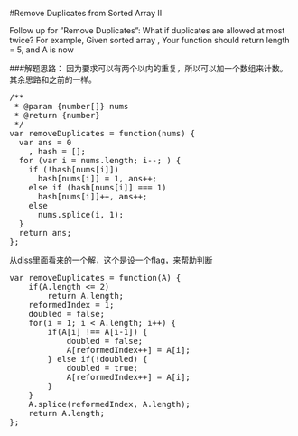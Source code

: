 #Remove Duplicates from Sorted Array II  Follow up for ”Remove Duplicates”: What if duplicates are allowed at most twice? For example, Given sorted array                  ,Your function should return length = 5, and A is now            

###解题思路：
因为要求可以有两个以内的重复，所以可以加一个数组来计数。
其余思路和之前的一样。
<pre>
/**
 * @param {number[]} nums
 * @return {number}
 */
var removeDuplicates = function(nums) {
  var ans = 0
    , hash = [];
  for (var i = nums.length; i--; ) {
    if (!hash[nums[i]])
      hash[nums[i]] = 1, ans++;
    else if (hash[nums[i]] === 1)
      hash[nums[i]]++, ans++;
    else 
      nums.splice(i, 1);
  }
  return ans;
};
</pre>

从diss里面看来的一个解，这个是设一个flag，来帮助判断
<pre>
var removeDuplicates = function(A) {
    if(A.length <= 2)
        return A.length;
    reformedIndex = 1; 
    doubled = false;
    for(i = 1; i < A.length; i++) {
        if(A[i] !== A[i-1]) {
            doubled = false;
            A[reformedIndex++] = A[i];
        } else if(!doubled) {
            doubled = true;
            A[reformedIndex++] = A[i];
        }
    }
    A.splice(reformedIndex, A.length);
    return A.length;
};
</pre>